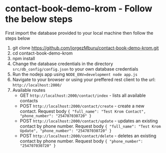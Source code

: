 # contact-book-demo-krom - Follow the below steps
First import the database provided to your local machine then follow the steps below

1. git clone https://github.com/jorgezMburu/contact-book-demo-krom.git
2. cd contact-book-demo-krom
3. npm install
4. Change the database credentials in the directory `src/db_config/config.json` to your own database credentials
5. Run the nodejs app using `NODE_ENV=development node app.js`
6. Navigate to your browser or using your preffered rest client to the url: `http://localhost:2000/`
7. Available routes
    - GET `http://localhost:2000/contact/index` - lists all available contacts
    - POST `http://localhost:2000/contact/create` - create a new contact.
        Request body
        `{
          "full_name": "Test Krom Contact",
          "phone_number": "254707030720"
        }`
    - POST `http://localhost:2000/contact/update` - updates an existing contact by phone number.
        Request body
        `{
          "full_name": "Test Krom Update",
          "phone_number": "254707030720"
        }`
    - POST `http://localhost:2000/contact/delete` - deletes an existing contact by phone number.
        Request body
        `{
          "phone_number": "254707030720"
        }`
